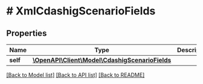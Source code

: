 # # XmlCdashigScenarioFields

## Properties

Name | Type | Description | Notes
------------ | ------------- | ------------- | -------------
**self** | [**\OpenAPI\Client\Model\CdashigScenarioFields**](CdashigScenarioFields.md) |  | [optional]

[[Back to Model list]](../../README.md#models) [[Back to API list]](../../README.md#endpoints) [[Back to README]](../../README.md)
